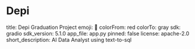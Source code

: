 # Depi
title: Depi Graduation Project
emoji: 🐨
colorFrom: red
colorTo: gray
sdk: gradio
sdk_version: 5.1.0
app_file: app.py
pinned: false
license: apache-2.0
short_description: AI Data Analyst using text-to-sql
